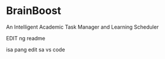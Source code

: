 # BrainBoost
An Intelligent Academic Task Manager and Learning Scheduler

EDIT ng readme

isa pang edit sa vs code